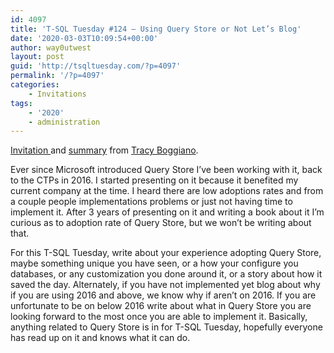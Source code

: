 ```yaml
---
id: 4097
title: 'T-SQL Tuesday #124 – Using Query Store or Not Let’s Blog'
date: '2020-03-03T10:09:54+00:00'
author: way0utwest
layout: post
guid: 'http://tsqltuesday.com/?p=4097'
permalink: '/?p=4097'
categories:
    - Invitations
tags:
    - '2020'
    - administration
---
```


[Invitation ](https://tracyboggiano.com/archive/2020/03/t-sql-tuesday-124-using-query-store-or-not-lets-blog/)and [summary](https://tracyboggiano.com/archive/2020/03/t-sql-tuesday-124-query-store-summary/) from [Tracy Boggiano](https://tracyboggiano.com/).

Ever since Microsoft introduced Query Store I’ve been working with it, back to the CTPs in 2016. I started presenting on it because it benefited my current company at the time. I heard there are low adoptions rates and from a couple people implementations problems or just not having time to implement it. After 3 years of presenting on it and writing a book about it I’m curious as to adoption rate of Query Store, but we won’t be writing about that.

For this T-SQL Tuesday, write about your experience adopting Query Store, maybe something unique you have seen, or a how your configure you databases, or any customization you done around it, or a story about how it saved the day. Alternately, if you have not implemented yet blog about why if you are using 2016 and above, we know why if aren’t on 2016. If you are unfortunate to be on below 2016 write about what in Query Store you are looking forward to the most once you are able to implement it. Basically, anything related to Query Store is in for T-SQL Tuesday, hopefully everyone has read up on it and knows what it can do.